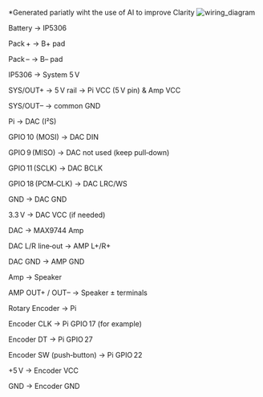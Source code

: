 *Generated pariatly wiht the use of AI to improve Clarity
![wiring_diagram](https://github.com/user-attachments/assets/7319788e-9885-478d-abe1-2bd01f249366)


Battery → IP5306

Pack + → B+ pad

Pack – → B– pad

IP5306 → System 5 V

SYS/OUT+ → 5 V rail → Pi VCC (5 V pin) & Amp VCC

SYS/OUT– → common GND

Pi → DAC (I²S)

GPIO 10 (MOSI) → DAC DIN

GPIO 9 (MISO) → DAC not used (keep pull‑down)

GPIO 11 (SCLK) → DAC BCLK

GPIO 18 (PCM‑CLK) → DAC LRC/WS

GND → DAC GND

3.3 V → DAC VCC (if needed)

DAC → MAX9744 Amp

DAC L/R line‑out → AMP L+/R+

DAC GND → AMP GND

Amp → Speaker

AMP OUT+ / OUT– → Speaker ± terminals

Rotary Encoder → Pi

Encoder CLK → Pi GPIO 17 (for example)

Encoder DT → Pi GPIO 27

Encoder SW (push‑button) → Pi GPIO 22

+5 V → Encoder VCC

GND → Encoder GND
